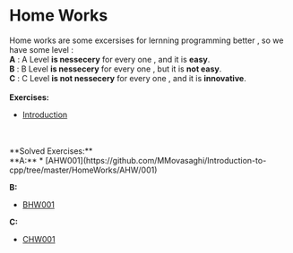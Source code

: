 # Home Works
Home works are some excersises for lernning programming better , so we have some level :<br/> **A** :   A Level **is nessecery** for every one , and it is **easy**.<br/> **B** :   B Level **is nessecery** for every one , but it is **not easy**.<br/> **C** :   C Level **is not nessecery** for every one , and it is **innovative**.
<br />
<br />
**Exercises:**
<br />
* [Introduction](https://github.com/MMovasaghi/Introduction-to-cpp/tree/master/Documents/Introduction)

<br />
<br />
**Solved Exercises:**
<br />
**A:**
* [AHW001](https://github.com/MMovasaghi/Introduction-to-cpp/tree/master/HomeWorks/AHW/001)

**B:**
* [BHW001](https://github.com/MMovasaghi/Introduction-to-cpp/tree/master/HomeWorks/BHW/001)

**C:**
* [CHW001](https://github.com/MMovasaghi/Introduction-to-cpp/tree/master/HomeWorks/CHW/001)
